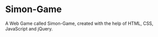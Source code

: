 # Simon-Game
A Web Game called Simon-Game, created with the help of HTML, CSS, JavaScript and jQuery.
